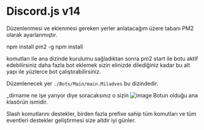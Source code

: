 # Discord.js v14

Düzenlenmesi ve eklenmesi gereken yerler anlatacağım üzere tabanı PM2 olarak ayarlanmıştır.

npm install pm2 -g
npm install 

komutları ile ana dizinde kurulumu sağladıktan sonra pm2 start ile botu aktif edebilirsiniz daha fazla bot eklemek sizin elinizde dilediğiniz kadar bu alt yapı ile yüzlerce bot çalıştırabilirsiniz.

Düzenlenecek yer `./Bots/Main/main.Miladves` bu dizindedir.


_dirname ne işe yarıyor diye soracaksınız o sizin  ![image](https://user-images.githubusercontent.com/77089894/180629033-8f682a1d-9f4a-4322-b6af-ccd9869defc1.png)
Botun olduğu ana klasörün ismidir.

Slash komutlarını destekler, birden fazla prefixe sahip tüm komutları ve tüm eventleri destekler geliştirmesi size aitdir iyi günler.

